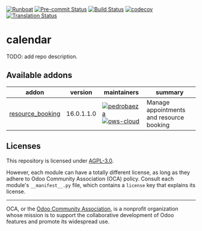 
[![Runboat](https://img.shields.io/badge/runboat-Try%20me-875A7B.png)](https://runboat.odoo-community.org/builds?repo=OCA/calendar&target_branch=16.0)
[![Pre-commit Status](https://github.com/OCA/calendar/actions/workflows/pre-commit.yml/badge.svg?branch=16.0)](https://github.com/OCA/calendar/actions/workflows/pre-commit.yml?query=branch%3A16.0)
[![Build Status](https://github.com/OCA/calendar/actions/workflows/test.yml/badge.svg?branch=16.0)](https://github.com/OCA/calendar/actions/workflows/test.yml?query=branch%3A16.0)
[![codecov](https://codecov.io/gh/OCA/calendar/branch/16.0/graph/badge.svg)](https://codecov.io/gh/OCA/calendar)
[![Translation Status](https://translation.odoo-community.org/widgets/calendar-16-0/-/svg-badge.svg)](https://translation.odoo-community.org/engage/calendar-16-0/?utm_source=widget)

<!-- /!\ do not modify above this line -->

# calendar

TODO: add repo description.

<!-- /!\ do not modify below this line -->

<!-- prettier-ignore-start -->

[//]: # (addons)

Available addons
----------------
addon | version | maintainers | summary
--- | --- | --- | ---
[resource_booking](resource_booking/) | 16.0.1.1.0 | [![pedrobaeza](https://github.com/pedrobaeza.png?size=30px)](https://github.com/pedrobaeza) [![ows-cloud](https://github.com/ows-cloud.png?size=30px)](https://github.com/ows-cloud) | Manage appointments and resource booking

[//]: # (end addons)

<!-- prettier-ignore-end -->

## Licenses

This repository is licensed under [AGPL-3.0](LICENSE).

However, each module can have a totally different license, as long as they adhere to Odoo Community Association (OCA)
policy. Consult each module's `__manifest__.py` file, which contains a `license` key
that explains its license.

----
OCA, or the [Odoo Community Association](http://odoo-community.org/), is a nonprofit
organization whose mission is to support the collaborative development of Odoo features
and promote its widespread use.
